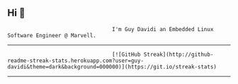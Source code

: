 ## Hi 👋
                                     I'm Guy Davidi an Embedded Linux Software Engineer @ Marvell.

---
<!-- ![Top Langs](https://github-readme-stats.vercel.app/api?username=guy-davidi&theme=algolia&show_icons=true) -->

                                     [![GitHub Streak](http://github-readme-streak-stats.herokuapp.com?user=guy-davidi&theme=dark&background=000000)](https://git.io/streak-stats)

---
<!--

   📫 •[Linkedin](https://www.linkedin.com/in/guy-davidi/) •
